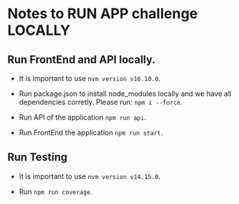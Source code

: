 # Notes to RUN APP challenge LOCALLY

## Run FrontEnd and API locally.
- It is important to use `nvm version v16.10.0`.

- Run package.json to install node_modules locally and we have all dependencies corretly. Please run: `npm i --force`. 
- Run API of the application `npm run api`.
- Run FrontEnd the application `npm run start`.

## Run Testing
- It is important to use `nvm version v14.15.0`.

- Run `npm run coverage`.
